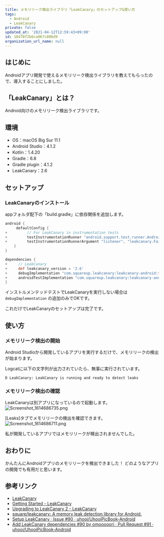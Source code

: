 ```yaml
---
title: メモリリーク検出ライブラリ「LeakCanary」のセットアップ&使い方
tags:
  - Android
  - LeakCanary
private: false
updated_at: '2021-04-12T12:59:43+09:00'
id: 10478f2b6ca067c806d9
organization_url_name: null
---
```

## はじめに

Androidアプリ開発で使えるメモリリーク検出ライブラリを教えてもらったので、導入することにしました。

## 「LeakCanary」とは？

Android向けのメモリリーク検出ライブラリです。

## 環境

- OS：macOS Big Sur 11.1
- Android Studio：4.1.2
- Kotlin：1.4.20
- Gradle：6.8
- Gradle plugin：4.1.2
- LeakCanary：2.6

## セットアップ

### LeakCanaryのインストール

appフォルダ配下の「build.gradle」に依存関係を追加します。

```diff_groovy:/app/build.gradle
android {
     defaultConfig {
+         // For LeakCanary in instrumentation tests
+         testInstrumentationRunner "android.support.test.runner.AndroidJUnitRunner"
+         testInstrumentationRunnerArgument "listener", "leakcanary.FailTestOnLeakRunListener"
    }
}

dependencies {
+     // LeakCanary
+     def leakcanary_version = '2.6'
+     debugImplementation "com.squareup.leakcanary:leakcanary-android:$leakcanary_version"
+     androidTestImplementation "com.squareup.leakcanary:leakcanary-android-instrumentation:$leakcanary_version"
}
```

インストルメンテッドテストでLeakCanaryを実行しない場合は `debugImplementation` の追加のみでOKです。

これだけでLeakCanaryのセットアップは完了です。

## 使い方

### メモリリーク検出の開始

Android Studioから開発しているアプリを実行するだけで、メモリリークの検出が始まります。

Logcatに以下の文字列が出力されていたら、無事に実行されています。

```
D LeakCanary: LeakCanary is running and ready to detect leaks
```

### メモリリーク検出の確認

LeakCanaryは別アプリになっているので起動します。
![Screenshot_1614686735.png](https://qiita-image-store.s3.ap-northeast-1.amazonaws.com/0/138245/ad1f06bd-071d-941e-47de-b9d92a76b195.png)

[Leaks]タブでメモリリークの検出を確認できます。
![Screenshot_1614686711.png](https://qiita-image-store.s3.ap-northeast-1.amazonaws.com/0/138245/6e993560-1fb6-c322-cb83-9cdab2d81dd1.png)

私が開発しているアプリではメモリリークが検出されませんでした。

## おわりに

かんたんにAndroidアプリのメモリリークを検出できました！
どのようなアプリの開発でも有用だと思います。

## 参考リンク

- [LeakCanary](https://square.github.io/leakcanary/)
- [Getting Started - LeakCanary](https://square.github.io/leakcanary/getting_started/)
- [Upgrading to LeakCanary 2 - LeakCanary](https://square.github.io/leakcanary/upgrading-to-leakcanary-2.0/)
- [square/leakcanary: A memory leak detection library for Android.](https://github.com/square/leakcanary)
- [Setup LeakCanary · Issue #90 · uhooi/UhooiPicBook-Android](https://github.com/uhooi/UhooiPicBook-Android/issues/90)
- [Add LeakCanary dependencies #90 by omooooori · Pull Request #91 · uhooi/UhooiPicBook-Android](https://github.com/uhooi/UhooiPicBook-Android/pull/91)
